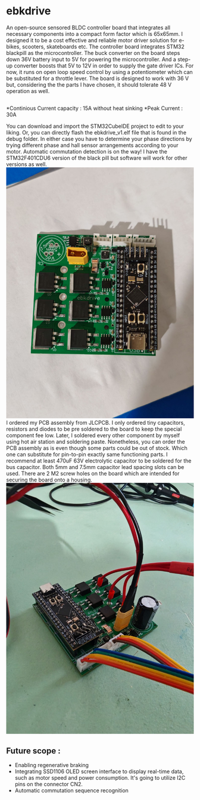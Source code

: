 # ebkdrive
An open-source sensored BLDC controller board that integrates all necessary components into a compact form factor which is 65x65mm. I designed it to be a cost effective and reliable motor driver solution for e-bikes, scooters, skateboards etc.
The controller board integrates STM32 blackpill as the microcontroller. 
The buck converter on the board steps down 36V battery input to 5V for powering the microcontroller. And a step-up converter boosts that 5V to 12V in order to supply the gate driver ICs. 
For now, it runs on open loop speed control by using a potentiometer which can be substituted for a throttle lever. 
The board is designed to work with 36 V but, considering the the parts I have chosen, it should tolerate 48 V operation as well.
##
*Continious Current capacity : 15A without heat sinking
*Peak Current : 30A

You can download and import the STM32CubeIDE project to edit to your liking. Or, you can directly flash the ebkdrive_v1.elf file that is found in the debug folder. In either case you have to determine your phase directions by trying different phase and hall sensor arrangements according to your motor. Automatic commutation detection is on the way!
I have the STM32F401CDU6 version of the black pill but software will work for other versions as well.
![Description](images/top_board.jpg)
 I ordered my PCB assembly from JLCPCB. I only ordered tiny capacitors, resistors and diodes to be pre soldered to the board to keep the special component fee low. Later, I soldered every other component by myself using hot air station and soldering paste. Nonetheless, you can order the PCB assembly as is even though some parts could be out of stock. Which one can substitute for pin-to-pin exactly same functioning parts. I recommend at least 470uF 63V electrolytic capacitor to be soldered for the bus capacitor. Both 5mm and 7.5mm capacitor lead spacing slots can be used. There are 2 M2 screw holes on the board which are intended for securing the board onto a housing. 
![Description](images/board_wired.jpg)
## Future scope :
  * Enabling regenerative braking
  * Integrating SSD1106 OLED screen interface to display real-time data, such as motor speed and power consumption. It's going to utilize I2C pins on the connector CN2.
  * Automatic commutation sequence recognition

